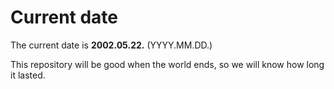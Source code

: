 # Current date

The current date is **2002.05.22.** (YYYY.MM.DD.)

This repository will be good when the world ends, so we will know how long it lasted.